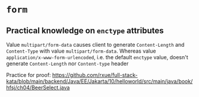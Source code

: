 # `form`
## Practical knowledge on `enctype` attributes
Value `multipart/form-data` causes client to generate `Content-Length` and `Content-Type` with value `multipart/form-data`. Whereas value `application/x-www-form-urlencoded`, i.e. the default `enctype` value, doesn't generate `Content-Length` nor `Content-type` header

Practice for proof: https://github.com/rxue/full-stack-kata/blob/main/backend/Java/EE/Jakarta/10/helloworld/src/main/java/book/hfsj/ch04/BeerSelect.java
